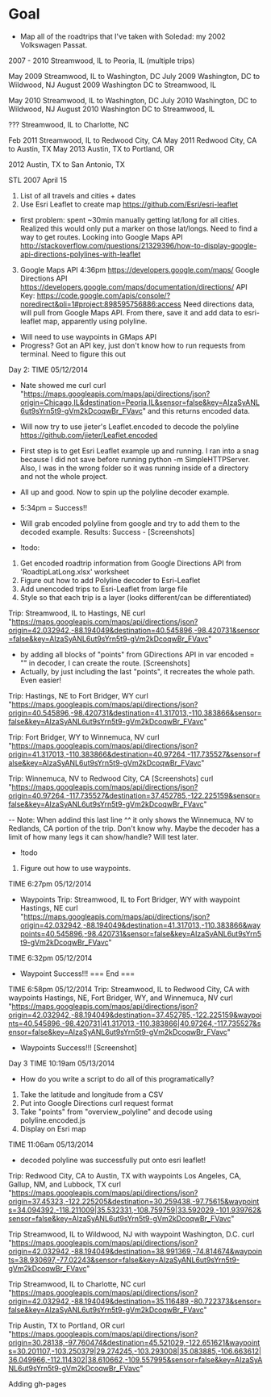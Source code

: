 # Goal

- Map all of the roadtrips that I've taken with Soledad: my 2002 Volkswagen Passat.

2007 - 2010 Streamwood, IL to Peoria, IL (multiple trips)

May 2009 Streamwood, IL to Washington, DC
July 2009 Washington, DC to Wildwood, NJ
August 2009 Washington DC to Streamwood, IL

May 2010 Streamwood, IL to Washington, DC
July 2010 Washington, DC to Wildwood, NJ
August 2010 Washington DC to Streamwood, IL

??? Streamwood, IL to Charlotte, NC

Feb 2011 Streamwood, IL to Redwood City, CA
May 2011 Redwood City, CA to Austin, TX
May 2013 Austin, TX to Portland, OR

2012 Austin, TX to San Antonio, TX

STL 2007 April 15


1. List of all travels and cities + dates
2. Use Esri Leaflet to create map
https://github.com/Esri/esri-leaflet
  - first problem: spent ~30min manually getting lat/long for all cities.
  Realized this would only put a marker on those lat/longs.
  Need to find a way to get routes. Looking into Google Maps API
  http://stackoverflow.com/questions/21329396/how-to-display-google-api-directions-polylines-with-leaflet
3. Google Maps API 4:36pm
https://developers.google.com/maps/
Google Directions API https://developers.google.com/maps/documentation/directions/
API Key: https://code.google.com/apis/console/?noredirect&pli=1#project:898595756886:access
  Need directions data, will pull from Google Maps API.
  From there, save it and add data to esri-leaflet map, apparently using polyline.
  - Will need to use waypoints in GMaps API
- Progress? Got an API key, just don't know how to run requests from terminal. Need to figure this out

Day 2: TIME 05/12/2014
- Nate showed me curl
curl "https://maps.googleapis.com/maps/api/directions/json?origin=Chicago,IL&destination=Peoria,IL&sensor=false&key=AIzaSyANL6ut9sYrn5t9-gVm2kDcoqwBr_FVavc"
and this returns encoded data.
- Will now try to use jieter's Leaflet.encoded to decode the polyline
https://github.com/jieter/Leaflet.encoded

- First step is to get Esri Leaflet example up and running. I ran into a snag because I did not save before running python -m SimpleHTTPServer. Also, I was in the wrong folder so it was running inside of a directory and not the whole project.

- All up and good. Now to spin up the polyline decoder example.
- 5:34pm = Success!!

- Will grab encoded polyline from google and try to add them to the decoded example.
Results: Success - [Screenshots]

- !todo:
1. Get encoded roadtrip information from Google Directions API from 'RoadtipLatLong.xlsx' worksheet
2. Figure out how to add Polyline decoder to Esri-Leaflet
3. Add unencoded trips to Esri-Leaflet from large file
4. Style so that each trip is a layer (looks different/can be differentiated)

Trip: Streamwood, IL to Hastings, NE
curl "https://maps.googleapis.com/maps/api/directions/json?origin=42.032942,-88.194049&destination=40.545896,-98.420731&sensor=false&key=AIzaSyANL6ut9sYrn5t9-gVm2kDcoqwBr_FVavc"

- by adding all blocks of "points" from GDirections API in var encoded = "" in decoder, I can create the route. [Screenshots]
- Actually, by just including the last "points", it recreates the whole path. Even easier!

Trip: Hastings, NE to Fort Bridger, WY
curl "https://maps.googleapis.com/maps/api/directions/json?origin=40.545896,-98.420731&destination=41.317013,-110.383866&sensor=false&key=AIzaSyANL6ut9sYrn5t9-gVm2kDcoqwBr_FVavc"

Trip: Fort Bridger, WY to Winnemuca, NV
curl "https://maps.googleapis.com/maps/api/directions/json?origin=41.317013,-110.383866&destination=40.97264,-117.735527&sensor=false&key=AIzaSyANL6ut9sYrn5t9-gVm2kDcoqwBr_FVavc"

Trip: Winnemuca, NV to Redwood City, CA [Screenshots]
curl "https://maps.googleapis.com/maps/api/directions/json?origin=40.97264,-117.735527&destination=37.452785,-122.225159&sensor=false&key=AIzaSyANL6ut9sYrn5t9-gVm2kDcoqwBr_FVavc"

-- Note: When addind this last line ^^ it only shows the Winnemuca, NV to Redlands, CA portion of the trip. Don't know why. Maybe the decoder has a limit of how many legs it can show/handle? Will test later.

- !todo
1. Figure out how to use waypoints.

TIME 6:27pm 05/12/2014
- Waypoints
Trip: Streamwood, IL to Fort Bridger, WY with waypoint Hastings, NE
curl "https://maps.googleapis.com/maps/api/directions/json?origin=42.032942,-88.194049&destination=41.317013,-110.383866&waypoints=40.545896,-98.420731&sensor=false&key=AIzaSyANL6ut9sYrn5t9-gVm2kDcoqwBr_FVavc"

TIME 6:32pm 05/12/2014
- Waypoint Success!!!
=== End ===

TIME 6:58pm 05/12/2014
Trip: Streamwood, IL to Redwood City, CA with waypoints Hastings, NE, Fort Bridger, WY, and Winnemuca, NV
curl "https://maps.googleapis.com/maps/api/directions/json?origin=42.032942,-88.194049&destination=37.452785,-122.225159&waypoints=40.545896,-98.420731|41.317013,-110.383866|40.97264,-117.735527&sensor=false&key=AIzaSyANL6ut9sYrn5t9-gVm2kDcoqwBr_FVavc"
- Waypoints Success!!! [Screenshot]

Day 3 TIME 10:19am 05/13/2014
- How do you write a script to do all of this programatically?
1. Take the latitude and longitude from a CSV
2. Put into Google Directions curl request format
3. Take "points" from "overview_polyline" and decode using polyline.encoded.js
4. Display on Esri map

TIME 11:06am 05/13/2014
- decoded polyline was successfully put onto esri leaflet!

Trip: Redwood City, CA to Austin, TX with waypoints Los Angeles, CA, Gallup, NM, and Lubbock, TX
curl "https://maps.googleapis.com/maps/api/directions/json?origin=37.45323,-122.225205&destination=30.259438,-97.75615&waypoints=34.094392,-118.211009|35.532331,-108.759759|33.592029,-101.939762&sensor=false&key=AIzaSyANL6ut9sYrn5t9-gVm2kDcoqwBr_FVavc"

Trip Streamwood, IL to Wildwood, NJ with waypoint Washington, D.C.
curl "https://maps.googleapis.com/maps/api/directions/json?origin=42.032942,-88.194049&destination=38.991369,-74.814674&waypoints=38.930697,-77.02243&sensor=false&key=AIzaSyANL6ut9sYrn5t9-gVm2kDcoqwBr_FVavc"

Trip Streamwood, IL to Charlotte, NC
curl "https://maps.googleapis.com/maps/api/directions/json?origin=42.032942,-88.194049&destination=35.116489,-80.722373&sensor=false&key=AIzaSyANL6ut9sYrn5t9-gVm2kDcoqwBr_FVavc"

Trip Austin, TX to Portland, OR
curl "https://maps.googleapis.com/maps/api/directions/json?origin=30.28138,-97.760474&destination=45.521029,-122.651621&waypoints=30.201107,-103.250379|29.274245,-103.293008|35.083885,-106.663612|36.049966,-112.114302|38.610662,-109.557995&sensor=false&key=AIzaSyANL6ut9sYrn5t9-gVm2kDcoqwBr_FVavc"


Adding gh-pages









